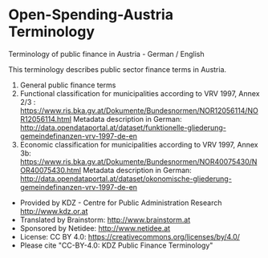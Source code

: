 # Open-Spending-Austria Terminology
Terminology of public finance in Austria - German / English

This terminology describes public sector finance terms in Austria.

1. General public finance terms
2. Functional classification for municipalities according to VRV 1997, Annex 2/3 : https://www.ris.bka.gv.at/Dokumente/Bundesnormen/NOR12056114/NOR12056114.html 
Metadata description in German: http://data.opendataportal.at/dataset/funktionelle-gliederung-gemeindefinanzen-vrv-1997-de-en
3. Economic classification for municipalities according to VRV 1997, Annex 3b: https://www.ris.bka.gv.at/Dokumente/Bundesnormen/NOR40075430/NOR40075430.html
Metadata description in German: http://data.opendataportal.at/dataset/okonomische-gliederung-gemeindefinanzen-vrv-1997-de-en

* Provided by KDZ - Centre for Public Administration Research http://www.kdz.or.at
* Translated by Brainstorm: http://www.brainstorm.at
* Sponsored by Netidee: http://www.netidee.at
* License: CC BY 4.0: https://creativecommons.org/licenses/by/4.0/
* Please cite "CC-BY-4.0: KDZ Public Finance Terminology"
